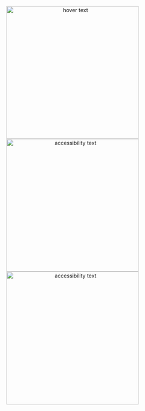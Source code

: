 
<p align="center">
  <img src="https://user-images.githubusercontent.com/41960652/129283392-72038b03-f1c5-458a-bb37-20e1bf6fbf82.png" width="350" title="hover text">
  <img src="https://user-images.githubusercontent.com/41960652/129283394-e9383093-414c-4e64-b26b-24ec5e1aadd5.png" width="350" alt="accessibility text">
  <img src="https://user-images.githubusercontent.com/41960652/129283282-6b097f13-3abe-4e46-9deb-2dbebf987051.png" width="350" alt="accessibility text">
</p>
